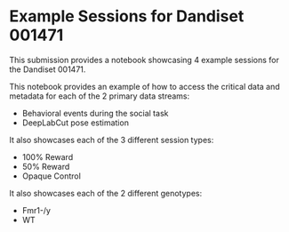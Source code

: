 # Example Sessions for Dandiset 001471

This submission provides a notebook showcasing 4 example sessions for the Dandiset 001471.

This notebook provides an example of how to access the critical data and metadata for each of the 2 primary data streams:

- Behavioral events during the social task
- DeepLabCut pose estimation

It also showcases each of the 3 different session types:

- 100% Reward
- 50% Reward
- Opaque Control

It also showcases each of the 2 different genotypes:

- Fmr1-/y
- WT